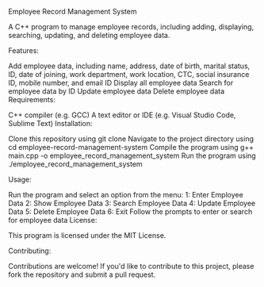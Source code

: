 Employee Record Management System

A C++ program to manage employee records, including adding, displaying, searching, updating, and deleting employee data.

Features:

Add employee data, including name, address, date of birth, marital status, ID, date of joining, work department, work location, CTC, social insurance ID, mobile number, and email ID
Display all employee data
Search for employee data by ID
Update employee data
Delete employee data
Requirements:

C++ compiler (e.g. GCC)
A text editor or IDE (e.g. Visual Studio Code, Sublime Text)
Installation:

Clone this repository using git clone 
Navigate to the project directory using 
cd employee-record-management-system
Compile the program using
 g++ main.cpp -o employee_record_management_system
Run the program using
 ./employee_record_management_system

Usage:

Run the program and select an option from the menu:
1: Enter Employee Data
2: Show Employee Data
3: Search Employee Data
4: Update Employee Data
5: Delete Employee Data
6: Exit
Follow the prompts to enter or search for employee data
License:

This program is licensed under the MIT License.

Contributing:

Contributions are welcome! If you'd like to contribute to this project, please fork the repository and submit a pull request.
